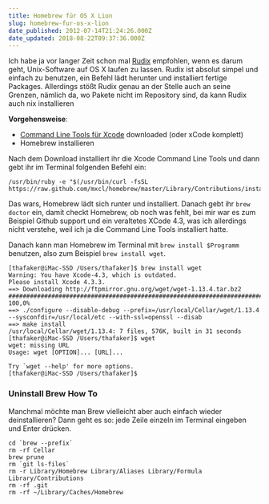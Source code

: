 ```yaml
---
title: Homebrew für OS X Lion
slug: homebrew-fur-os-x-lion
date_published: 2012-07-14T21:24:26.000Z
date_updated: 2018-08-22T09:37:36.000Z
---
```


Ich habe ja vor langer Zeit schon mal [Rudix](__GHOST_URL__/unixlinux-tools-und-helferlein-unter-os-x/) empfohlen, wenn es darum geht, Unix-Software auf OS X laufen zu lassen. Rudix ist absolut simpel und einfach zu benutzen, ein Befehl lädt herunter und installiert fertige Packages. Allerdings stößt Rudix genau an der Stelle auch an seine Grenzen, nämlich da, wo Pakete nicht im Repository sind, da kann Rudix auch nix installieren

**Vorgehensweise**:

- [Command Line Tools für Xcode](https://developer.apple.com/downloads/index.action) downloaded (oder xCode komplett)
- Homebrew installieren

Nach dem Download installiert ihr die Xcode Command Line Tools und dann gebt ihr im Terminal folgenden Befehl ein:

    /usr/bin/ruby -e "$(/usr/bin/curl -fsSL https://raw.github.com/mxcl/homebrew/master/Library/Contributions/install_homebrew.rb)"

Das wars, Homebrew lädt sich runter und installiert. Danach gebt ihr `brew doctor` ein, damit checkt Homebrew, ob noch was fehlt, bei mir war es zum Beispiel Github support und ein veraltetes XCode 4.3, was ich allerdings nicht verstehe, weil ich ja die Command Line Tools installiert hatte.

Danach kann man Homebrew im Terminal mit `brew install $Programm` benutzen, also zum Beispiel `brew install wget`.

    [thafaker@iMac-SSD /Users/thafaker]$ brew install wget
    Warning: You have Xcode-4.3, which is outdated.
    Please install Xcode 4.3.3.
    ==> Downloading http://ftpmirror.gnu.org/wget/wget-1.13.4.tar.bz2
    ######################################################################## 100,0%
    ==> ./configure --disable-debug --prefix=/usr/local/Cellar/wget/1.13.4 --sysconfdir=/usr/local/etc --with-ssl=openssl --disab
    ==> make install
    /usr/local/Cellar/wget/1.13.4: 7 files, 576K, built in 31 seconds
    [thafaker@iMac-SSD /Users/thafaker]$ wget
    wget: missing URL
    Usage: wget [OPTION]... [URL]...
    
    Try `wget --help' for more options.
    [thafaker@iMac-SSD /Users/thafaker]$

### Uninstall Brew How To

Manchmal möchte man Brew vielleicht aber auch einfach wieder deinstallieren? Dann geht es so: jede Zeile einzeln im Terminal eingeben und Enter drücken.

    cd `brew --prefix`
    rm -rf Cellar
    brew prune
    rm `git ls-files`
    rm -r Library/Homebrew Library/Aliases Library/Formula Library/Contributions
    rm -rf .git
    rm -rf ~/Library/Caches/Homebrew

